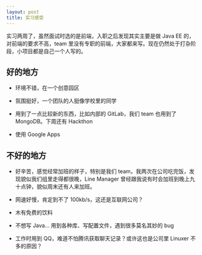 ```yaml
---
layout: post
title: 实习感受
---
```


实习两周了，虽然面试时选的是前端，入职之后发现其实主要是做 Java EE 的，对前端的要求不高，team 里没有专职的前端，大家都来写。现在仍然处于打杂阶段，小项目都是自己一个人写的。

## 好的地方

* 环境不错，在一个创意园区

* 氛围挺好，一个团队的人挺像学校里的同学

* 用到了一点比较新的东西，比如内部的 GitLab，我们 team 也用到了 MongoDB。下周还有 Hackthon

* 使用 Google Apps

## 不好的地方

* 好辛苦，感觉经常加班的样子，特别是我们 team，我两次在公司吃完饭，发现貌似我们组里走得都很晚，Line Manager 曾经跟我说有时会加班到晚上九十点钟，貌似周末还有人来加班。

* 网速好慢，肯定到不了 100kb/s，这还是互联网公司？

* 木有免费的饮料

* 不想写 Java... 用到各种库、写配置文件，遇到很多莫名其妙的 bug

* 工作时用到 QQ，难道不怕腾讯获取聊天记录？或许这也是公司里 Linuxer 不多的原因？
